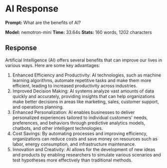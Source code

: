 # AI Response

**Prompt:** What are the benefits of AI?

**Model:** nemotron-mini
**Time:** 33.64s
**Stats:** 160 words, 1202 characters

## Response

 Artificial Intelligence (AI) offers several benefits that can improve our lives in various ways. Here are some key advantages:
1. Enhanced Efficiency and Productivity: AI technologies, such as machine learning algorithms, automate repetitive tasks and make them more efficient, leading to increased productivity across industries.
2. Improved Decision Making: AI systems analyze vast amounts of data quickly and accurately, providing insights that can help organizations make better decisions in areas like marketing, sales, customer support, and operations planning.
3. Enhanced Personalization: AI enables businesses to deliver personalized experiences tailored to individual customers' needs, preferences, and behaviors through predictive analytics models, chatbots, and other intelligent technologies.
4. Cost Savings: By automating processes and improving efficiency, organizations can reduce costs and save money on resources such as labor, energy consumption, and infrastructure maintenance.
5. Innovation and Creativity: AI allows for the development of new ideas and products by enabling researchers to simulate various scenarios and test hypotheses more effectively than traditional methods.